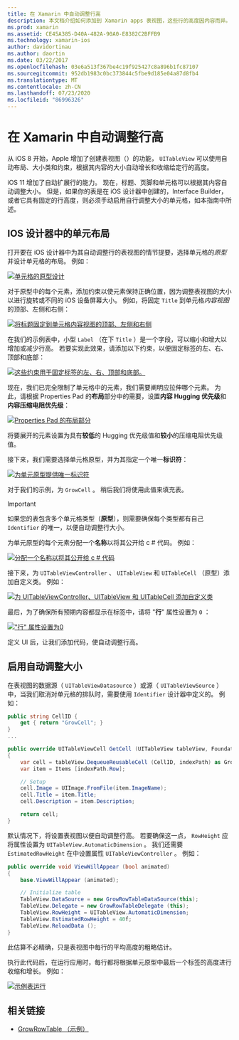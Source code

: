 ```yaml
---
title: 在 Xamarin 中自动调整行高
description: 本文档介绍如何添加到 Xamarin apps 表视图，这些行的高度因内容而异。 它讨论了 iOS 设计器中的单元布局和启用自动调整大小的高度。
ms.prod: xamarin
ms.assetid: CE45A385-D40A-482A-90A0-E8382C2BFFB9
ms.technology: xamarin-ios
author: davidortinau
ms.author: daortin
ms.date: 03/22/2017
ms.openlocfilehash: 03e6a513f367be4c19f925427c8a896b1fc87107
ms.sourcegitcommit: 952db1983c0bc373844c5fbe9d185e04a87d8fb4
ms.translationtype: MT
ms.contentlocale: zh-CN
ms.lasthandoff: 07/23/2020
ms.locfileid: "86996326"
---
```

# <a name="auto-sizing-row-height-in-xamarinios"></a>在 Xamarin 中自动调整行高

从 iOS 8 开始，Apple 增加了创建表视图（）的功能， `UITableView` 可以使用自动布局、大小类和约束，根据其内容的大小自动增长和收缩给定行的高度。

iOS 11 增加了自动扩展行的能力。 现在，标题、页脚和单元格可以根据其内容自动调整大小。 但是，如果你的表是在 iOS 设计器中创建的，Interface Builder，或者它具有固定的行高度，则必须手动启用自行调整大小的单元格，如本指南中所述。

## <a name="cell-layout-in-the-ios-designer"></a>IOS 设计器中的单元布局

打开要在 iOS 设计器中为其自动调整行的表视图的情节提要，选择单元格的*原型*并设计单元格的布局。 例如：

[![单元格的原型设计](autosizing-row-height-images/table01.png)](autosizing-row-height-images/table01.png#lightbox)

对于原型中的每个元素，添加约束以使元素保持正确位置，因为调整表视图的大小以进行旋转或不同的 iOS 设备屏幕大小。 例如，将固定 `Title` 到单元格*内容视图*的顶部、左侧和右侧：

[![将标题固定到单元格内容视图的顶部、左侧和右侧](autosizing-row-height-images/table02.png)](autosizing-row-height-images/table02.png#lightbox)

在我们的示例表中，小型 `Label` （在下 `Title` ）是一个字段，可以缩小和增大以增加或减少行高。 若要实现此效果，请添加以下约束，以便固定标签的左、右、顶部和底部：

[![这些约束用于固定标签的左、右、顶部和底部。](autosizing-row-height-images/table03.png)](autosizing-row-height-images/table03.png#lightbox)

现在，我们已完全限制了单元格中的元素，我们需要阐明应拉伸哪个元素。 为此，请根据 Properties Pad 的**布局**部分中的需要，设置**内容 Hugging 优先级**和**内容压缩电阻优先级**：

[![Properties Pad 的布局部分](autosizing-row-height-images/table03a.png)](autosizing-row-height-images/table03a.png#lightbox)

将要展开的元素设置为具有**较低**的 Hugging 优先级值和**较小**的压缩电阻优先级值。

接下来，我们需要选择单元格原型，并为其指定一个唯一**标识符**：

[![为单元原型提供唯一标识符](autosizing-row-height-images/table04.png)](autosizing-row-height-images/table04.png#lightbox)

对于我们的示例，为 `GrowCell` 。 稍后我们将使用此值来填充表。

> [!IMPORTANT]
> 如果您的表包含多个单元格类型（**原型**），则需要确保每个类型都有自己 `Identifier` 的唯一，以便自动调整行大小。

为单元原型的每个元素分配一个**名称**以将其公开给 c # 代码。 例如：

[![分配一个名称以将其公开给 c # 代码](autosizing-row-height-images/table05.png)](autosizing-row-height-images/table05.png#lightbox)

接下来，为 `UITableViewController` 、 `UITableView` 和 `UITableCell` （原型）添加自定义类。 例如：

[![为 UITableViewController、UITableView 和 UITableCell 添加自定义类](autosizing-row-height-images/table06.png)](autosizing-row-height-images/table06.png#lightbox)

最后，为了确保所有预期内容都显示在标签中，请将 "**行**" 属性设置为 `0` ：

[!["行" 属性设置为0](autosizing-row-height-images/table06.png)](autosizing-row-height-images/table06a.png#lightbox)

定义 UI 后，让我们添加代码，使自动调整行高。

## <a name="enabling-auto-resizing-height"></a>启用自动调整大小

在表视图的数据源（ `UITableViewDatasource` ）或源（ `UITableViewSource` ）中，当我们取消对单元格的排队时，需要使用 `Identifier` 设计器中定义的。 例如：

```csharp
public string CellID {
    get { return "GrowCell"; }
}
...

public override UITableViewCell GetCell (UITableView tableView, Foundation.NSIndexPath indexPath)
{
    var cell = tableView.DequeueReusableCell (CellID, indexPath) as GrowRowTableCell;
    var item = Items [indexPath.Row];

    // Setup
    cell.Image = UIImage.FromFile(item.ImageName);
    cell.Title = item.Title;
    cell.Description = item.Description;

    return cell;
}
```

默认情况下，将设置表视图以便自动调整行高。 若要确保这一点， `RowHeight` 应将属性设置为 `UITableView.AutomaticDimension` 。 我们还需要 `EstimatedRowHeight` 在中设置属性 `UITableViewController` 。 例如：

```csharp
public override void ViewWillAppear (bool animated)
{
    base.ViewWillAppear (animated);

    // Initialize table
    TableView.DataSource = new GrowRowTableDataSource(this);
    TableView.Delegate = new GrowRowTableDelegate (this);
    TableView.RowHeight = UITableView.AutomaticDimension;
    TableView.EstimatedRowHeight = 40f;
    TableView.ReloadData ();
}
```

此估算不必精确，只是表视图中每行的平均高度的粗略估计。

执行此代码后，在运行应用时，每行都将根据单元原型中最后一个标签的高度进行收缩和增长。 例如：

[![示例表运行](autosizing-row-height-images/table07.png)](autosizing-row-height-images/table07.png#lightbox)

## <a name="related-links"></a>相关链接

- [GrowRowTable （示例）](https://docs.microsoft.com/samples/xamarin/ios-samples/growrowtable)
